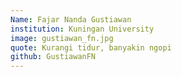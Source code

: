 ```yaml
---
Name: Fajar Nanda Gustiawan
institution: Kuningan University
image: gustiawan_fn.jpg 
quote: Kurangi tidur, banyakin ngopi
github: GustiawanFN
---
```

